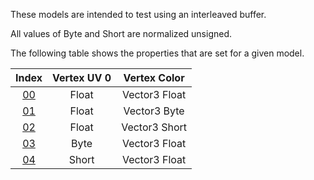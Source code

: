 These models are intended to test using an interleaved buffer.  

All values of Byte and Short are normalized unsigned.  

The following table shows the properties that are set for a given model.  


Index | Vertex UV 0 | Vertex Color
:---: | :---: | :---:
[00](./Buffer_Interleaved_00.gltf) | Float | Vector3 Float
[01](./Buffer_Interleaved_01.gltf) | Float | Vector3 Byte
[02](./Buffer_Interleaved_02.gltf) | Float | Vector3 Short
[03](./Buffer_Interleaved_03.gltf) | Byte | Vector3 Float
[04](./Buffer_Interleaved_04.gltf) | Short | Vector3 Float
 
